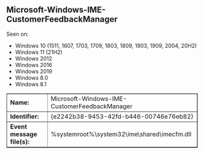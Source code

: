 ## Microsoft-Windows-IME-CustomerFeedbackManager

Seen on:
* Windows 10 (1511, 1607, 1703, 1709, 1803, 1809, 1903, 1909, 2004, 20H2)
* Windows 11 (21H2)
* Windows 2012
* Windows 2016
* Windows 2019
* Windows 8.0
* Windows 8.1

<table border="1" class="docutils">
  <tbody>
    <tr>
      <td><b>Name:</b></td>
      <td>Microsoft-Windows-IME-CustomerFeedbackManager</td>
    </tr>
    <tr>
      <td><b>Identifier:</b></td>
      <td>{e2242b38-9453-42fd-b446-00746e76eb82}</td>
    </tr>
    <tr>
      <td><b>Event message file(s):</b></td>
      <td>%systemroot%\system32\ime\shared\imecfm.dll</td>
    </tr>
  </tbody>
</table>

&nbsp;

